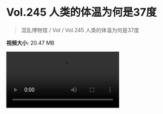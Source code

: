# Vol.245 人类的体温为何是37度

> 混乱博物馆 / Vol / Vol.245 人类的体温为何是37度

**视频大小**: 20.47 MB

<div class="video"><video src="https://file.hsyhx.top/video/245.mp4" controls preload>🤔 您的浏览器不支持 video 标签</video></div>